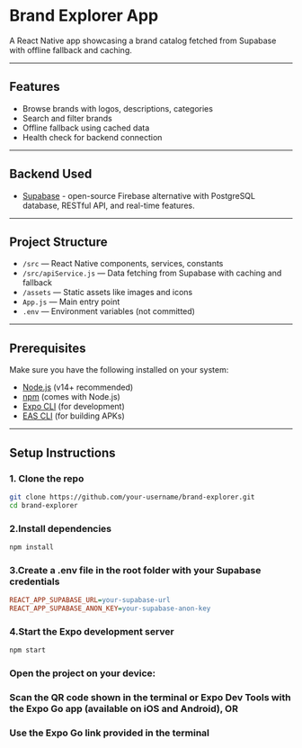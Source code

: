 # Brand Explorer App

A React Native app showcasing a brand catalog fetched from Supabase with offline fallback and caching.

---

## Features

- Browse brands with logos, descriptions, categories
- Search and filter brands
- Offline fallback using cached data
- Health check for backend connection

---

## Backend Used

- [Supabase](https://supabase.com) - open-source Firebase alternative with PostgreSQL database, RESTful API, and real-time features.

---

## Project Structure

- `/src` — React Native components, services, constants
- `/src/apiService.js` — Data fetching from Supabase with caching and fallback
- `/assets` — Static assets like images and icons
- `App.js` — Main entry point
- `.env` — Environment variables (not committed)

---

## Prerequisites

Make sure you have the following installed on your system:

- [Node.js](https://nodejs.org/) (v14+ recommended)
- [npm](https://www.npmjs.com/get-npm) (comes with Node.js)
- [Expo CLI](https://docs.expo.dev/get-started/installation/) (for development)
- [EAS CLI](https://docs.expo.dev/eas-cli/install/) (for building APKs)

---

## Setup Instructions

### 1. Clone the repo

```bash
git clone https://github.com/your-username/brand-explorer.git
cd brand-explorer

```
### 2.Install dependencies

```bash
npm install
```

### 3.Create a .env file in the root folder with your Supabase credentials

```ini
REACT_APP_SUPABASE_URL=your-supabase-url
REACT_APP_SUPABASE_ANON_KEY=your-supabase-anon-key
```

### 4.Start the Expo development server

```bash
npm start
```

### Open the project on your device:

### Scan the QR code shown in the terminal or Expo Dev Tools with the Expo Go app (available on iOS and Android), OR

### Use the Expo Go link provided in the terminal
